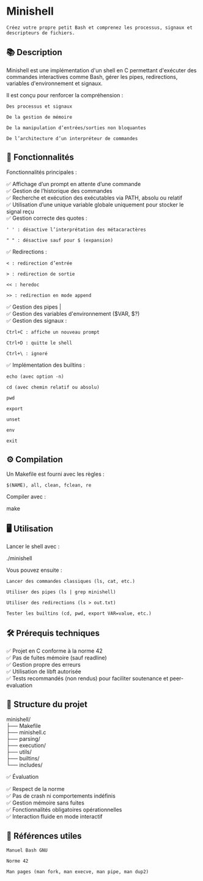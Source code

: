 # Minishell

    Créez votre propre petit Bash et comprenez les processus, signaux et descripteurs de fichiers.

## 📚 Description

Minishell est une implémentation d'un shell en C permettant d'exécuter des commandes interactives comme Bash, gérer les pipes, redirections, variables d'environnement et signaux.

Il est conçu pour renforcer la compréhension :

    Des processus et signaux

    De la gestion de mémoire

    De la manipulation d’entrées/sorties non bloquantes

    De l’architecture d’un interpréteur de commandes

## 🚀 Fonctionnalités
Fonctionnalités principales :

✅ Affichage d’un prompt en attente d’une commande<br>
✅ Gestion de l’historique des commandes<br>
✅ Recherche et exécution des exécutables via PATH, absolu ou relatif<br>
✅ Utilisation d’une unique variable globale uniquement pour stocker le signal reçu<br>
✅ Gestion correcte des quotes :

    ' ' : désactive l’interprétation des métacaractères

    " " : désactive sauf pour $ (expansion)

✅ Redirections :

    < : redirection d’entrée

    > : redirection de sortie

    << : heredoc

    >> : redirection en mode append

✅ Gestion des pipes |<br>
✅ Gestion des variables d'environnement ($VAR, $?)<br>
✅ Gestion des signaux :

    Ctrl+C : affiche un nouveau prompt

    Ctrl+D : quitte le shell

    Ctrl+\ : ignoré

✅ Implémentation des builtins :

    echo (avec option -n)

    cd (avec chemin relatif ou absolu)

    pwd

    export

    unset

    env

    exit

## ⚙️ Compilation

Un Makefile est fourni avec les règles :

    $(NAME), all, clean, fclean, re

Compiler avec :

make

## 🖥️ Utilisation<br>

Lancer le shell avec :

./minishell

Vous pouvez ensuite :

    Lancer des commandes classiques (ls, cat, etc.)

    Utiliser des pipes (ls | grep minishell)

    Utiliser des redirections (ls > out.txt)

    Tester les builtins (cd, pwd, export VAR=value, etc.)

  ## 🛠️ Prérequis techniques

✅ Projet en C conforme à la norme 42<br>
✅ Pas de fuites mémoire (sauf readline)<br>
✅ Gestion propre des erreurs<br>
✅ Utilisation de libft autorisée<br>
✅ Tests recommandés (non rendus) pour faciliter soutenance et peer-evaluation<br>

## 📂 Structure du projet<br>


minishell/ <br>
├── Makefile <br>
├── minishell.c <br>
├── parsing/ <br>
├── execution/ <br>
├── utils/ <br>
├── builtins/ <br>
└── includes/ <br>

✅ Évaluation<br>

✅ Respect de la norme<br>
✅ Pas de crash ni comportements indéfinis<br>
✅ Gestion mémoire sans fuites<br>
✅ Fonctionnalités obligatoires opérationnelles<br>
✅ Interaction fluide en mode interactif<br>

## 📌 Références utiles<br>

    Manuel Bash GNU

    Norme 42

    Man pages (man fork, man execve, man pipe, man dup2)

